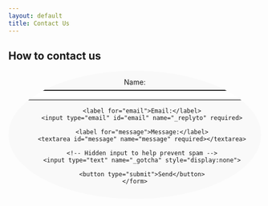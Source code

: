```yaml
---
layout: default
title: Contact Us
---
```


<style>
    /* Container holding the form */
    .contact-form {
        max-width: 600px;
        margin: 0 auto;
        padding: 1em;
        background: #f9f9f9;
        border-radius: 70%; /* This will create the circular effect */
        text-align: center;
        overflow: hidden; /* This ensures no inner content spills out of the circular bounds */
    }

    /* Additional styles might be necessary for form elements */
    .contact-form input[type="text"],
    .contact-form input[type="email"],
    .contact-form textarea,
    .contact-form button {
        /* Assuming you want these elements to keep straight edges */
        border-radius: 0; /* Resets any border-radius applied to form elements */
        /* Other styles... */
    }

    /* You might want to adjust the form elements to ensure they fit well within the circular container */
    .contact-form input[type="text"],
    .contact-form input[type="email"],
    .contact-form textarea {
        width: calc(100% - 3em); /* Adjust width considering padding */
        margin: 0.5em auto; /* Centering the inputs */
        display: block;
    }

    .contact-form button {
        /* Other styles... */
        margin-top: 0.5em;
    }

    /* Adjust the height of the textarea for better fit */
    .contact-form textarea {
        height: 100px; /* Example height */
    }
</style>


## How to contact us

<div class="contact-form">
    <form action="https://formspree.io/f/xgejjngl" method="POST">
        <label for="name">Name:</label>
        <input type="text" id="name" name="name" required>

        <label for="email">Email:</label>
        <input type="email" id="email" name="_replyto" required>

        <label for="message">Message:</label>
        <textarea id="message" name="message" required></textarea>

        <!-- Hidden input to help prevent spam -->
        <input type="text" name="_gotcha" style="display:none">

        <button type="submit">Send</button>
    </form>
</div>
